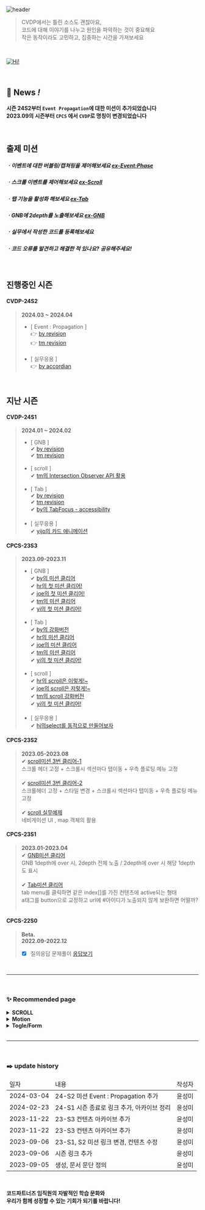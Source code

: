 ![header](https://capsule-render.vercel.app/api?type=waving&color=000000&height=280&section=header&text=CVDP&fontColor=E96A23&desc=CODEPARTNERS%20Code%20Vanilla%20Depot&fontSize=85&fontAlign=19&descAlign=25&fontAlignY=40&descAlignY=55)
> CVDP에서는 틀린 소스도 괜찮아요,<br>
코드에 대해 이야기를 나누고 원인을 파악하는 것이 중요해요<br>
작은 동작이라도 고민하고, 집중하는 시간을 가져보세요
<br>

[![Hi!](https://hits.seeyoufarm.com/api/count/incr/badge.svg?url=https%3A%2F%2Fcodepartners-marster-00.github.io%2FCVDP%2F&count_bg=%23212121&title_bg=%23FF6017&icon=&icon_color=%23E7E7E7&title=Welcome%20to%20CVDP&edge_flat=true)](https://codepartners-marster-00.github.io/CVDP/)

<br>

## 💝 __News *!*__
__시즌 24S2부터 `Event Propagation`에 대한 미션이 추가되었습니다__ <br> 
__2023.09의 시즌부터 `CPCS` 에서 `CVDP`로 명칭이 변경되었습니다__

<br>

## 출제 미션
##### ㆍ이벤트에 대한 버블링/캡쳐링을 제어해보세요 [ex-Event:Phase](https://codepartners-marster-00.github.io/CVDP/CVDP24-S2-JS/quest04_Event_Bubbling_Capture/Quest_evt_BbbCt_.html)
##### ㆍ스크롤 이벤트를 제어해보세요 [ex-Scroll](https://codepartners-marster-00.github.io/CVDP/CVDP24-S2-JS/quest03_SCROLL/Quest_SCROLL_.html)
##### ㆍ탭 기능을 활성화 해보세요 [ex-Tab](https://codepartners-marster-00.github.io/CVDP/CVDP24-S2-JS/quest02_TAB/Quest_TAB_.html)
##### ㆍGNB에 2depth를 노출해보세요 [ex-GNB](https://codepartners-marster-00.github.io/CVDP/CVDP24-S2-JS/quest01_GNB/Quest_GNB_.html)
##### ㆍ실무에서 작성한 코드를 등록해보세요
##### ㆍ코드 오류를 발견하고 해결한 적 있나요? 공유해주세요!

<br>

## 진행중인 시즌
#### CVDP-24S2
> __2024.03 ~ 2024.04__
> - [ Event : Propagation ] <br>
> 👉 [ by revision ](https://codepartners-marster-00.github.io/CVDP/CVDP24-S2-JS/quest04_Event_Bubbling_Capture/Quest_evt_BbbCt_by.html) <br>
> 👉 [ tm revision ](https://codepartners-marster-00.github.io/CVDP/CVDP24-S2-JS/quest04_Event_Bubbling_Capture/Quest_evt_BbbCt_tm.html) <br>
>   <br>
> - [ 실무응용 ] <br> 
> 👉 [ by accordian ](https://codepartners-marster-00.github.io/CVDP/CVDP24-S2-JS/quest04_Event_Bubbling_Capture/Quest_Bbb_accordian_by.html) <br>

<br>

## 지난 시즌
#### CVDP-24S1
> __2024.01 ~ 2024.02__
> - [ GNB ] <br> 
> ✔ [ by revision ](https://codepartners-marster-00.github.io/CVDP/CVDP24-S1-JS/quest01_GNB/Quest_GNB_by.html) <br>
> ✔ [ tm revision ](https://codepartners-marster-00.github.io/CVDP/CVDP24-S1-JS/quest01_GNB/Quest_GNB_tm.html) <br>
>   <br>
> - [ scroll ] <br>
> ✔ [tm의 Intersection Observer API 활용 ](https://codepartners-marster-00.github.io/CVDP/CVDP24-S1-JS/quest02_SCROLL/intersection_api_tm.html) <br>
>   <br>
> - [ Tab ] <br>
> ✔ [ by revision ](https://codepartners-marster-00.github.io/CVDP/CVDP24-S1-JS/quest03_TAB/Quest_TAB_by.html) <br>
> ✔ [ tm revision ](https://codepartners-marster-00.github.io/CVDP/CVDP24-S1-JS/quest03_TAB/Quest_TAB_tm.html) <br>
> ✔ [by의 TabFocus - accessibility ](https://codepartners-marster-00.github.io/CVDP/CVDP24-S1-JS/quest03_TAB/TabFocus_by.html) <br>
>   <br>
> - [ 실무응용 ] <br> 
> ✔ [yijo의 카드 애니메이션 ](https://codepartners-marster-00.github.io/CVDP/CVDP24-result/yijo/cardAnimation/index.html) <br>


#### CPCS-23S3
> __2023.09-2023.11__ <br>
> - [ GNB ] <br> 
> ✔ [by의 미션 클리어 ](https://codepartners-marster-00.github.io/CVDP/CVDP23-S3-JS/quest01_GNB/Quest_GNB_by.html) <br>
> ✔ [hr의 첫 미션 클리어!](https://codepartners-marster-00.github.io/CVDP/CVDP23-S3-JS/quest01_GNB/Quest_GNB_hr.html) <br>
> ✔ [joe의 첫 미션 클리어!](https://codepartners-marster-00.github.io/CVDP/CVDP23-S3-JS/quest01_GNB/Quest_GNB_joe.html) <br>
> ✔ [tm의 미션 클리어 ](https://codepartners-marster-00.github.io/CVDP/CVDP23-S3-JS/quest01_GNB/Quest-GNB_tm.html) <br>
> ✔ [yi의 첫 미션 클리어! ](https://codepartners-marster-00.github.io/CVDP/CPCS23-result/code07/Quest_GNB_thumb.html) <br>
>   <br>
> - [ Tab ] <br>
> ✔ [by의 강화버전](https://codepartners-marster-00.github.io/CVDP/CVDP23-S3-JS/quest03_TAB/Quest_TAB_by.html) <br>
> ✔ [hr의 미션 클리어](https://codepartners-marster-00.github.io/CVDP/CVDP23-S3-JS/quest03_TAB/Quest_TAB_hr.html) <br>
> ✔ [joe의 미션 클리어](https://codepartners-marster-00.github.io/CVDP/CVDP23-S3-JS/quest03_TAB/Quest_TAB_joe.html) <br>
> ✔ [tm의 미션 클리어](https://codepartners-marster-00.github.io/CVDP/CVDP23-S3-JS/quest03_TAB/Quest_TAB_tm.html) <br>
> ✔ [yi의 첫 미션 클리어! ](https://codepartners-marster-00.github.io/CVDP/CPCS23-result/code07/Quest_TAB_thumb.html) <br>
>   <br>
> - [ scroll ] <br>
> ✔ [hr의 scroll은 이렇게!~](https://codepartners-marster-00.github.io/CVDP/CVDP23-S3-JS/quest02_SCROLL/Quest_SCROLL_hr.html) <br>
> ✔ [joe의 scroll은 저렇게!~](https://codepartners-marster-00.github.io/CVDP/CVDP23-S3-JS/quest02_SCROLL/Quest_SCROLL_joe.html) <br>
> ✔ [tm의 scroll 강화버전 ](https://codepartners-marster-00.github.io/CVDP/CVDP23-S3-JS/quest02_SCROLL/Quest_SCROLL_tm.html) <br>
> ✔ [yi의 첫 미션 클리어! ](https://codepartners-marster-00.github.io/CVDP/CPCS23-result/code07/Quest_SCROLL_thumb.html) <br>
>   <br>
> - [ 실무응용 ] <br>
> ✔ [hj의select를 동적으로 만들어보자 ](https://codepartners-marster-00.github.io/CVDP/CPCS23-result/code08/selectboxCreate/index.html) <br>

#### CPCS-23S2
> __2023.05-2023.08__ <br>
> ✔ [scroll미션 3번 클리어-1](https://codepartners-marster-00.github.io/CVDP/CPCS23-S2-JS/quest01/Quest01_scroll.html) <br>
>  스크롤 헤더 고정 + 스크롤시 섹션마다 탭이동 + 우측 플로팅 메뉴 고정 <br>
> <br>
> ✔ [scroll미션 3번 클리어-2](https://codepartners-marster-00.github.io/CVDP/CPCS23-S2-JS/quest01/Quest01_yong.html) <br>
>  스크롤헤더 고정 + 스타일 변경 + 스크롤시 섹션마다 탭이동 + 우측 플로팅 메뉴 고정 <br>
> <br>
> ✔ [scroll 실무예제](https://codepartners-marster-00.github.io/CVDP/CPCS23-result/code08/navigation/index.html) <br>
>  네비게이션 UI , map 객체의 활용  <br>

#### CPCS-23S1
> __2023.01-2023.04__ <br>
> ✔ [GNB미션 클리어](https://codepartners-marster-00.github.io/CVDP/CPCS23-S1-JS/quest01/quest01-제출.html) <br>
>  GNB 1depth에 over 시, 2depth 전체 노출 / 2depth에 over 시 해당 1depth도 표시 <br>
> <br>
> ✔ [Tab미션 클리어](https://codepartners-marster-00.github.io/CVDP/CPCS23-S1-JS/quest02/quest02-제출.html) <br>
>  tab menu를 클릭하면 같은 index[]를 가진 컨텐츠에 active되는 형태 <br>
>  a태그를 button으로 교정하고 url에 #아이디가 노출되지 않게 보완하면 어떨까? <br>
> <br>

#### __CPCS-22S0__
> __Beta.__ <br>
> __2022.09-2022.12__ <br>
> - [x] 질의응답 문제풀이 [응답보기](https://codepartners-marster-00.github.io/CVDP/CPCS22-S0-Beta/index.html) <br>


<br>

***

<br>

### ✨ Recommended page
<details>
<summary><b> SCROLL </b></summary>
<ul>
  <li>1. lacoste90anniversary.html <a href="https://www.lacoste.com/kr/90-anniversary.html" target="_blank">go to page</a></li>
  <li>2. Looking for a page. <a href="#" target="_blank">go to page</a> later</li>
</ul>
</details>
<details>
<summary><b> Motion </b></summary>
<ul>
  <li>1. Looking for a page. <a href="#" target="_blank">go to page</a> later</li>
  <li>2. Looking for a page. <a href="#" target="_blank">go to page</a> later</li>
</ul>
</details>
<details>
<summary><b> Togle/Form </b></summary>
<ul>
  <li>1. Looking for a page. <a href="#" target="_blank">go to page</a> later</li>
  <li>2. Looking for a page. <a href="#" target="_blank">go to page</a> later</li>
</ul>
</details>

<br>

***

<br>

### ✒️ update history
<table>
  <thead><tr><td>일자</td><td>내용</td><td>작성자</td></tr></thead>
  <tbody> 
    <tr><td>2024-03-04</td><td>24-S2 미션 Event : Propagation 추가 </td><td>윤성미</td></tr>
    <tr><td>2024-02-23</td><td>24-S1 시즌 종료로 링크 추가, 아카이브 정리 </td><td>윤성미</td></tr>
    <tr><td>2023-11-22</td><td>23-S3 컨텐츠 아카이브 추가 </td><td>윤성미</td></tr>
    <tr><td>2023-11-22</td><td>23-S3 컨텐츠 아카이브 추가 </td><td>윤성미</td></tr>
    <tr><td>2023-09-06</td><td>23-S1, S2 미션 링크 변경, 컨텐츠 수정</td><td>윤성미</td></tr>
    <tr><td>2023-09-06</td><td>시즌 링크 추가</td><td>윤성미</td></tr>
    <tr><td>2023-09-05</td><td>생성, 문서 문단 정의</td><td>윤성미</td></tr>
  </tbody>
</table>

<br>


__코드파트너즈 임직원의 자발적인 학습 문화와__
<br>
__우리가 함께 성장할 수 있는 기회가 되기를 바랍니다!__
<br>

